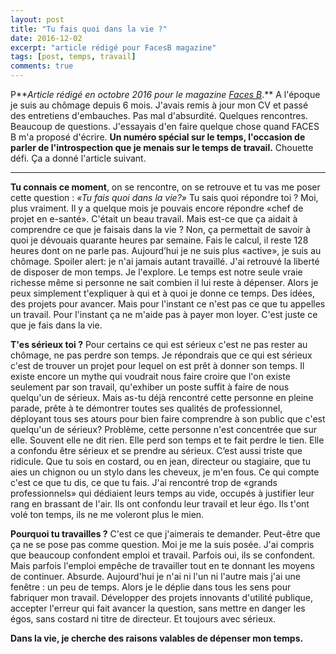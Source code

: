 ```yaml
---
layout: post
title: "Tu fais quoi dans la vie ?"
date: 2016-12-02
excerpt: "article rédigé pour FacesB magazine"
tags: [post, temps, travail]
comments: true
---
```


P**_Article rédigé en octobre 2016 pour le magazine [Faces B](http://www.facesb.fr/)_.**
A l'époque je suis au chômage depuis 6 mois. J'avais remis à jour mon CV et passé des entretiens d'embauches. Pas mal d'absurdité. Quelques rencontres. Beaucoup de questions. J'essayais d'en faire quelque chose quand FACES B m'a proposé d'écrire. **Un numéro spécial sur le temps, l'occasion de parler de l'introspection que je menais sur le temps de travail.** Chouette défi. Ça a donné l'article suivant. 

---

**Tu connais ce moment**, on se rencontre, on se retrouve et tu vas me poser cette question : *«Tu fais quoi dans la vie?»* Tu sais quoi répondre toi ? Moi, plus vraiment. Il y a quelque mois je pouvais encore répondre «chef de projet en e-santé». C'était un beau travail. Mais est-ce que ça aidait à comprendre ce que je faisais dans la vie ? Non, ça permettait de savoir à quoi je dévouais quarante heures par semaine. Fais le calcul, il reste 128 heures dont on ne parle pas. Aujourd’hui je ne suis plus «active», je suis au chômage. Spoiler alert: je n'ai jamais autant travaillé. J'ai retrouvé la liberté de disposer de mon temps. Je l'explore. Le temps est notre seule vraie richesse même si personne ne sait combien il lui reste à dépenser. Alors je peux simplement t'expliquer à qui et à quoi je donne ce temps. Des idées, des projets pour avancer. Mais pour l'instant ce n'est pas ce que tu appelles un travail. Pour l'instant ça ne m'aide pas à payer mon loyer. C'est juste ce que je fais dans la vie.

**T'es sérieux toi ?** Pour certains ce qui est sérieux c'est ne pas rester au chômage, ne pas perdre son temps. Je répondrais que ce qui est sérieux c'est de trouver un projet pour lequel on est prêt à donner son temps. Il existe encore un mythe qui voudrait nous faire croire que l'on existe seulement par son travail, qu'exhiber un poste suffit à faire de nous quelqu'un de sérieux. Mais as-tu déjà rencontré cette personne en pleine parade, prête à te démontrer toutes ses qualités de professionnel, déployant tous ses atours pour bien faire comprendre à son public que c'est quelqu'un de sérieux? Problème, cette personne n'est concentrée que sur elle. Souvent elle ne dit rien. Elle perd son temps et te fait perdre le tien. Elle a confondu être sérieux et se prendre au sérieux. C’est aussi triste que ridicule. Que tu sois en costard, ou en jean, directeur ou stagiaire, que tu aies un chignon ou un stylo dans les cheveux, je m'en fous. Ce qui compte c'est ce que tu dis, ce que tu fais. J'ai rencontré trop de «grands professionnels» qui dédiaient leurs temps au vide, occupés à justifier leur rang en brassant de l'air. Ils ont confondu leur travail et leur égo. Ils t'ont volé ton temps, ils ne me voleront plus le mien.

**Pourquoi tu travailles ?** C'est ce que j'aimerais te demander. Peut-être que ça ne se pose pas comme question. Moi je me la suis posée. J'ai compris que beaucoup confondent emploi et travail. Parfois oui, ils se confondent. Mais parfois l'emploi empêche de travailler tout en te donnant les moyens de continuer. Absurde. Aujourd'hui je n'ai ni l'un ni l'autre mais j'ai une fenêtre : un peu de temps. Alors je le déplie dans tous les sens pour fabriquer mon travail. Développer des projets innovants d'utilité publique, accepter l'erreur qui fait avancer la question, sans mettre en danger les égos, sans costard ni titre de directeur. Et toujours avec sérieux.

**Dans la vie, je cherche des raisons valables de dépenser mon temps.**

